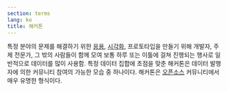 ```yaml
---
section: terms
lang: ko
title: 해커톤
---
```


특정 분야의 문제를 해결하기 위한 [응용](../app-application/), [시각화](../visualisation/), 프로토타입을 만들기 위해 개발자, 주제 전문가, 그 밖의 사람들이 함께 모여 보통 하루 또는 이틀에 걸쳐 진행되는 행사로 일반적으로 데이터를 많이 사용함. 특정 데이터 집합에 초점을 맞춘 해커톤은 데이터 발행자에 의한 커뮤니티 참여의 가능한 모습 중 하나이다. 해커톤은 [오픈소스](../open-source/) 커뮤니티에서 매우 유명한 형식이다.
